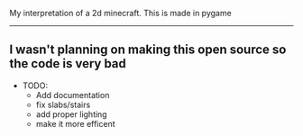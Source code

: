 My interpretation of a 2d minecraft. This is made in pygame

---
## I wasn't planning on making this open source so the code is very bad

- TODO:
  - Add documentation
  - fix slabs/stairs
  - add proper lighting
  - make it more efficent
